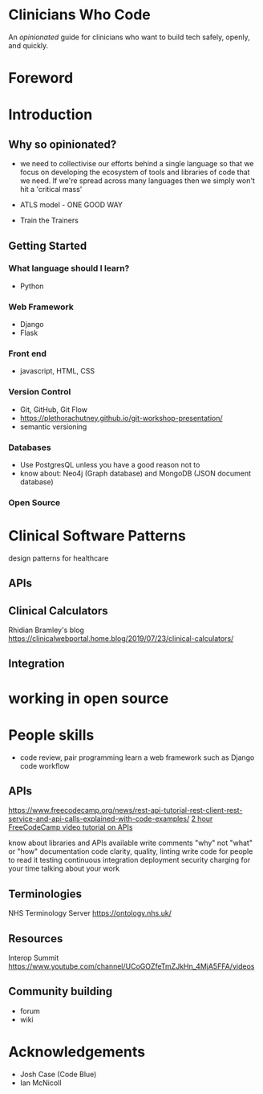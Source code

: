 # Clinicians Who Code

An _opinionated_ guide for clinicians who want to build tech safely, openly, and quickly.

# Foreword

# Introduction

## Why so opinionated?

- we need to collectivise our efforts behind a single language so that we focus on developing the ecosystem of tools and libraries of code that we need. If we're spread across many languages then we simply won't hit a 'critical mass'

- ATLS model - ONE GOOD WAY

- Train the Trainers

## Getting Started

### What language should I learn?

- Python

### Web Framework

- Django
- Flask

### Front end

- javascript, HTML, CSS

### Version Control

- Git, GitHub, Git Flow
- https://plethorachutney.github.io/git-workshop-presentation/
- semantic versioning

### Databases

- Use PostgresQL unless you have a good reason not to
- know about: Neo4j (Graph database) and MongoDB (JSON document database)

### Open Source

# Clinical Software Patterns

design patterns for healthcare

## APIs

## Clinical Calculators

Rhidian Bramley's blog https://clinicalwebportal.home.blog/2019/07/23/clinical-calculators/

## Integration

# working in open source

# People skills

- code review, pair programming
  learn a web framework such as Django
  code workflow

## APIs

https://www.freecodecamp.org/news/rest-api-tutorial-rest-client-rest-service-and-api-calls-explained-with-code-examples/
[2 hour FreeCodeCamp video tutorial on APIs](https://www.youtube.com/watch?v=GZvSYJDk-us)

know about libraries and APIs available
write comments "why" not "what" or "how"
documentation
code clarity, quality, linting
write code for people to read it
testing
continuous integration
deployment
security
charging for your time
talking about your work

## Terminologies

NHS Terminology Server https://ontology.nhs.uk/

## Resources

Interop Summit https://www.youtube.com/channel/UCoGOZfeTmZJkHn_4MjA5FFA/videos

## Community building

- forum
- wiki

# Acknowledgements

- Josh Case (Code Blue)
- Ian McNicoll
